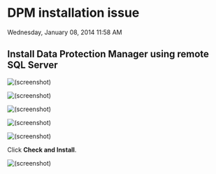 ﻿# DPM installation issue

Wednesday, January 08, 2014
11:58 AM

## Install Data Protection Manager using remote SQL Server

![(screenshot)](https://assets.technologytoolbox.com/screenshots/63/7EFABEE6E4F28F3CA7C38959AB5B5C02C6948563.png)

![(screenshot)](https://assets.technologytoolbox.com/screenshots/8B/DE6E3530B2C2E5130BF43C4B39E6F689065D4C8B.png)

![(screenshot)](https://assets.technologytoolbox.com/screenshots/2A/30C531601404FE3967253B54820B5C0C0E30D32A.png)

![(screenshot)](https://assets.technologytoolbox.com/screenshots/27/B2344A160DBF091A30F1CCE30267A3EA588E6727.png)

![(screenshot)](https://assets.technologytoolbox.com/screenshots/43/3A933871649F2B28168A8C65CDF3973069097643.png)

Click **Check and Install**.

![(screenshot)](https://assets.technologytoolbox.com/screenshots/18/2952E247A1778A2F71A44923EFF1BBC1C8C8C718.png)
